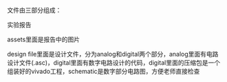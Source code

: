 文件由三部分组成：

实验报告

assets里面是报告中的图片

design file里面是设计文件，分为analog和digital两个部分，analog里面有电路设计文件(.asc)，digital里面有数字电路设计的代码，digital里面的压缩包是一个组装好的vivado工程，schematic是数字部分电路图，方便老师直接检查